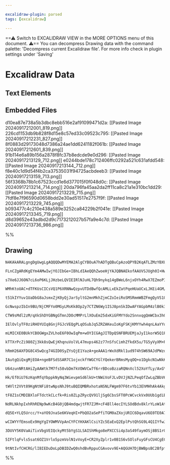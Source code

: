 ```yaml
---

excalidraw-plugin: parsed
tags: [excalidraw]

---
```

==⚠  Switch to EXCALIDRAW VIEW in the MORE OPTIONS menu of this document. ⚠== You can decompress Drawing data with the command palette: 'Decompress current Excalidraw file'. For more info check in plugin settings under 'Saving'


# Excalidraw Data
## Text Elements
## Embedded Files
d10ea87e738a5b3dbc8ebb516e2af91099471d2a: [[Pasted Image 20240917212001_819.png]]
226cd1153db9b828f8d15e8c57ed33c09523c795: [[Pasted Image 20240917212231_827.png]]
8f0883d29173048d7386a24ae1dd6241182f061b: [[Pasted Image 20240917212601_839.png]]
91b114e6a89b156a2878f8fc37b8edcde9e0d296: [[Pasted Image 20240917213129_712.png]]
e0244bde178c712406ffc0292a521c631afdd548: [[Pasted Image 20240917213144_712.png]]
f8e40c1d9d54f4b2ca37535031f94725acbdeeb3: [[Pasted Image 20240917213159_713.png]]
56f3368b78b1c67523ccd1e6d377015f0f048d0c: [[Pasted Image 20240917213214_714.png]]
20da796fa45aa2da2ff11ca8c21a1e310bc1dd29: [[Pasted Image 20240917213229_715.png]]
7fdf8e7f96590d0658bdd2e30ad51517e2757f9f: [[Pasted Image 20240917213229_745.png]]
b093477c4c210e438a589e3252ca84229b2f041e: [[Pasted Image 20240917213345_719.png]]
d8d39652e43adbd2d9c7173212027b57fa9e4c7d: [[Pasted Image 20240917213736_986.png]]

%%
## Drawing
```compressed-json
N4KAkARALgngDgUwgLgAQQQDwMYEMA2AlgCYBOuA7hADTgQBuCpAzoQPYB2KqATLZMzYBXUtiRoIACyhQ4zZAHoFAc0JRJQgEYA6bGwC2CgF7N6hbEcK4OCtptbErHALRY8RMpWdx8Q1TdIEfARcZgRmBShcZQUebQBmbQAGGjoghH0EDihmbgBtcDBQMBLoeHF0Qn1opH5SxhZ2LjQeAA46yAbWTgA5TjFueIBOABYARgB2VumxjohCDmIsbghc

FLnCZgARdKgEYm4AMwIwjYOJIbGe+IBhLdIAeQQhZwoeHjYAJQBNAEkofAAUVSJUgh0I+HwAGVYMEVoIPCDSswoKQ2ABrBAAdRI6m4fEKAlRGIQMJgcIkCJISMgaL8kg44VyaFmhIgbDguGwahg3DGSSSc2sygpqEFbMw3GcADYRol4vEJkNpZdJtKJvF2mzeWhnCMeEltG14tLpTwhq1LiMJiMRnMUWjMTc2Pg2KQVqjrMxOYFsjSIJouejlHTF

s7Xe6JJ6ON7cL6oP6KLjJHzbeLQVIEIRlNJuHL7Qh9nykq14gBWeL6njxOYh4RwX7EZmoPIAXTmh3ImUb3A4Qkhc1DxEZzGbfYHbM0wkWgOCmWyzbbcyEcGIuD251Qkx40rLSr3ZZ4h7mRA46N7/fwJ7Y2Exm+O+FObJR66EzYgiEWC2U/vBwR7EjEPyIStBMCAaq0uBlpo8TEJo2CtAgmiaGWYzSggPC4IclxJEMowTGMxCYf6zDuBUBSgmArKU

WMhKtoUAC+dTFKUsCICsVQ1P6XRNNwQzpvUTDdBwfQcAMLLxEkZatPqeHUaUCxLJKEi4GM/qbDswQbkcJwIGcKwAFL4AAggA4gAEgAQreYzorgPTGdycAAI4ANIUKQ9C/hC0KwhUEBUgc9rEpiOLEHiLTBY6pJ+fCLrUoOwg5iOzbyZAHJcjyxYCZAwqijlEDKagMoVto25jGWpqmmWUk1tqUo8Pq2iHmWowGhMFaHqBUUkuGboeuQMY+lkCZzIG

t51kIYYuv1UaDbG8aJsmxZjK0yQjJarSyltG2mnMkhZjmCZoIeiRoSMSRmmWBZFmgQyVS10oKrWdINk2+Ttmyna4N2m7jlebJDilF4ThmU5TcQs4ZCNi6fRmK5rtpLITDu0kCq0SQTBM0ongs55oP9163rdqAPk+GYvlAb4rJ+jgcD+HYQggAHoO80rYEBFWwZoQyaK0bSHK0QFlggrTYHu+wKtguGndg+4kWR+SElRHRUXRjHMWybH+Zxyi1GyP

GcNwspzIbIn9BU/NjCMFYo0MGyLMsKk8Op2y7CTZN6Wy1ISJ8pnSkIDwAFYAGpbM4zlB0k3xQlCBnCBQQiEN5kJkqKAXxUFz4hdiy2Rdn0Vp/5gX+nSyVMnycwZdysDZUK9P5XMRVPWWCRPfyl3jKMlVzDqxVjO82j81tZaHiMFoqqMPVOjNkboNGC0jf643BkOfVz9A83DX6cxJuFKYtMq2jjO81omh1PAo/th25id1ZlbKl1Hjdm7vHhF0bWlE

CTW9sMdl2zM/qXkShDYGBNgGTmnJDOcMMPrLlXOuEm25dxKiGFMYYdo2SnnxqgQmWCbx3h0o+L2FMohU3fLTb8KdAErFaIcEspYiKXA1EkDaxAILSlwI1XACBCLEDNOMVaPB6HSjGJoBWBByLKzSmrUE9EShMUKCxSA2sOLVD1txISvEWhagzGbUS4lUDjErFMGWDslIrFwPEV2mkEBI1JrpfSFxzIAH1MAAEURjmTgFsDghx1T0AAGJQAAApwQm

IElOvlyTF0ziRHOYUIq8GnjFGJcVEQgPLqOSubJq5ZRZAKeuIoKgFSKjKMYYwh4qnLAaYYo9R69zzB1I0PA0KTCGO8c0FYUnrwGl6beo1JxBkmtNCMfShpxiXrvPORisbNSxhVRqlozS7kwRmA62Zb6oFOg/C6V0X7cCxtKS0+pxgvXrI2P+X0AEszwRmIGFdwGg1KODGcMCFxwLZAjRBm5kF7gtPxLG10sF4xBgDDMrpib3kcdnV8FCsh0wZl9J

mLMICXE0BUkYCBOGWgxZVLhoE6F0OwIqPm+wOYICGAgJITDpQSNFBRUEMjaJyI1korW5Q1FcVNloo2BS6p6N5ebMSFRJgmjGCY1p5inboFwCMGx7toXEKcegGAPRNCkAALIPDgFiSQDx6AAFVUIjDCNgLYnwQ5RKLukhKBcSSJIPsk+1mIbWUjiZkhkjytxV05DXPuHcimNwlHyJ60ojQESxpWE1rRJiNN1KI5qlUbYqjTIs3RyIc69Lmv0yZO8h

kTTXrPcZi980Zj3kk8sQwEjKhqnuVolVL47mvps462z77nSfsCimhZfkdX5u/TG5yVyXM+Rmb6v0wUgMWGA3BECwZQKhvOHIY7SjfPsX8jGmNhjTFxmeKd+CoVEPJpmuFNMEVUMZv+TcGAkiNRGJoJYkwxYEUapdQ4hxpbmkwoeMY2B25YWIMQMsG16VSJoqrFlJR5FgEUSUZRZR2ISF1vrQVjQ+WoCxjy9DwrDGXHiBUs0z9vaOyKqsMsCqtIex

hRmH26AXFDG8C45wQcg74GID0SyZYsQjE1YazA+geAAA1rWxXdRkl1ud974hSW69AJdPWzq/nk2uBSCp5RKU3YsGpj7mkuEMYYjVqzdtKH3M0lS9xPWxraGq7wJg9OLTmiZi0xrDKLWMpzpbBnlpmSaAqGyjqDGlAVMISCOo1QMyqezbIf6jrQEua5P0aFPPBaUB52SUtjUXe8ld8W4ZroQRulGu4t3Y2OQSCFoLMuHsIWgT2wUz0SEofTahqLBY

IAutgQiQxgMjEOA+ngeBFSdSSAR7C1ojxckfYWGCYGlYQekerBRmsMyqOQ+o1DgkcN1wNkKgxFR1QChVLbaVZHcB0o2G7KjSqT2QDoxAT4khDUuMkFsMsygHgwCmoEyQpk2A9ChCEiYhxRNpPE3a0h0VHUyck3JjOEn7lJS9Rln1uS/X5K3IUtkGnuClL5AaOIrSKwEeJxK1a8b+4lm0PxAzFoB6sIbfECrmborZvnlvPN3mXluagWzzeuaXNsgr

U64zunNRtAHiZyAAWtk7M7fs58vbDm7kVOWVCw7f6rrBDcoBzzaRQNnXcl52XoYfLy/AxGYXUalcvjbPdOCjeQEhbVhxyrYXkPPV+FrV7kvoEqocBUxzNBTAxf+i+8RsAczGNi4gioJhJAqvQ+hbCkjYDm/F6RkGluwZW6xTl63uW7e2ydKXDA9sWzzNWWUp8v6KRlasCYlG7HUbd7Rm9Rh3Fi2ERwYeHADLGWtr8HoT2KAPFB+nBTknof50hySO

Hk/Ef0iU76zKqnMfqYbppkNyNq3WievpmSd6lkU+tNWiVoFJLvDVJjNZLPeqOfZwLqZBbV684f/z5zz+fPSZL2tLaypWlTRyov4Zc205dH4Fce0SZWlyxVoapLQNc4sWx8ttcktbl500sDdvVHcAwTdl0rl4ZCsrcSsBR49ZRb8ncqs509cIBncW9bsAoyFqYmsL1vdkVr0VgDQ1wlRpRjgbZcAuE1xhFDgKk8Au8xhVIEACMkh4I+FzR08WxM9F

tWVlt2VVt89KgNtNFi8twNpsNhJ9tuBQIQMBRxhotaNSNLFWgm97F6tvYb13EhMHhAk4AkgDIYBiAg4thNBTIsR0RmAQ4DIjBPhIkr1okJ8PUp8ZlmciRC4xN5NIjF8slUoV9/UdsMwcc0A8cWQKk1onpWEQMKpn0YiIA+4SoRgh4KkmcLpLQNRzC78Z4PNH9P8y1udC038miP8vMlof8tw2h/Mb4219R6iBAlc0BFQtoBQ8IBVShYt3pzdEtJ1q

tF8Z1sCMDIBXloFTdctkCLcfk+Ris0ZLpZRycQV91ljSg6CbsSFT0PcWCvckVx0UUb1gdiB2tgda1+JiBLppJH0iIpCkhcBgMiiwJL49xsIQd7RFYM8FsaJs84MigOUkNNDC80NhI8wKCy8cNDCWQQNdxzRSDTtLEhgbD6Cbi7sb0B9TJNADJSAkhlARh9A2AhNjIBQYBvh0QegXEehx9YkEcGipMkkSiHQ594j4cIdMCl9vVlN0c19A1sdN9cct

NdRLNkhpIxhRhRENp9wKcB4G0jQB4mdqwjtFR7ZJM+cF4Bll4ecIYLSOdBdv8klrYLoW1AtD5S9QtflQJxhbRdxS85iCDSgJ1fccD0sxx1jcCIYl1YEFjCDLc+1rcBQjxJgv5sED0IUCEySGs7j0BmtHigzniVhNBcITEJhsARhsBWkkgOtNQoJLQpCjxBtcAZI35NBhFWFo8FDGUShmV4Tc8KSVghN0RLIDJX0HhlBRgAAVfhcyIwMsQJMYB4LO

dQ5E+YLQ5Urcc/Y+aYO9JnaSe6KVeqHI+PbQO2aSePfiTGM0aZXojURIC6DqavU6E0TE0A7gcAvZYjDIxUrIhzToy0zna09o209/ACh0gs1OMUhfAU6fZ1WfV1KCxIyU5InJDMFTANLHDMAMrXCAYM9AmguvM7SyUuLAlHHAz0vkBtaSLaDUfQ7RbZDNTocvEVQYQPAzbUy7WxWwmjY3KMnLcMmg9dYgtGI8URE0e3dMy4zM647M5g3M1g/MsEQs

wCIWYYfEmsoEx9HgYgIYOWMVVpAnCYFCYHXAKlCsiYZc5EaExQ2EplPstQhSG9L4Q1IYfwJIQgfidxXCAyJILYFxQgGATVf0NbFEjRDcipSYbQFUVaWqBtenUvANIRSotpUsC6K8ko4XY2F0tkN88YmSINLfeChAO0p/VojYm00ZWaZo7osI+fJC2Ih1aI2TRC/k/XKUlHGU1fDCgqbC2MoMnXSSu7SwlSG4Ei0BNYmgiilkcYWNUeYbOijDfUBa

3DUVY5K0VaAiTixVbgVEIQckyMt5bYgS1LSAIShMkgo8ePXCCSi4p3aS49faymOSj8BS1rG9AzHcYgfUas5s8eQ4HS6YTCCKtYAeD9aWaYY4bFGSEkqEyRebJlLPFQ2DcAOGVYOAOAGERBbgFiaAA6TIFYNcUgc8OoBgQgBACgSyCq4gPnAAYg/XpshMKAgGwBEHjH+AyBhFZ3fxpuj15s22ZtZpGnZv0EpuAsqo3jAq/0gBZtIDZr2H0ECR8jqv

5IFtlqFvls5sat6OZ1Vrlo5pzmVolN1vVoyE+CR2XyZplr1v0B1S6vSOlsFuyGFsCU4CgECR+ghD7hM2NqdvlpduyChEICMAqANBJqtpNv0EnKwCgGMiIGUGaHQGCEOC5x9qgGFsxtIBjtlrYAoAOiBMktTuFsBEWGMmztzpCBvTjDRCoBJtIjREhBExyMHkkljU1OtlAnulruwHrvwG+D4h03gNTQqjwmrAzQgCMDYAMGxoNgID2txyNDZVKHDt

9tNtIvfCHCRG/lIBIEDuDoLpDBIDZwQ0shdBvRppuCGAvovv9E+AQGUH7DjBWBpsBC2BfpfogEXodrVoDpzh1SgCaGOpJrgECDMGEGYFMm3uIF3oqCN1woAVvsdm3pazQAQyyFwE0GCE3F2v2uwCIDgB2tID2rmA4CSwIaIdySEABAWAqGwc/vZE0CDgQGwByChBIbgE1TYCWGLvQcwYevADg1wqZmbGAAYhAAYiAA==
```
%%